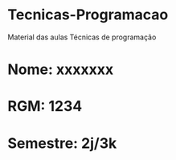 # Tecnicas-Programacao
Material das aulas Técnicas de programação
# Nome: xxxxxxx
# RGM: 1234
# Semestre: 2j/3k
